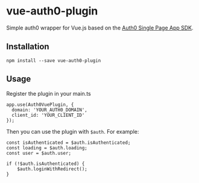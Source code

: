 # vue-auth0-plugin

Simple auth0 wrapper for Vue.js based on the [Auth0 Single Page App SDK](https://auth0.com/docs/libraries/auth0-single-page-app-sdk).

## Installation

```
npm install --save vue-auth0-plugin
```

## Usage

Register the plugin in your main.ts

```
app.use(Auth0VuePlugin, {
  domain: 'YOUR_AUTH0_DOMAIN',
  client_id: 'YOUR_CLIENT_ID'
});
```

Then you can use the plugin with `$auth`. For example:

```
const isAuthenticated = $auth.isAuthenticated;
const loading = $auth.loading;
const user = $auth.user;

if (!$auth.isAuthenticated) {
    $auth.loginWithRedirect();
}
```
